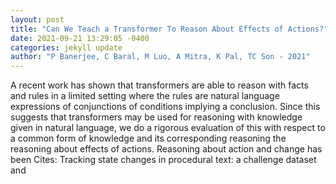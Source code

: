 ```yaml
--- 
layout: post 
title: "Can We Teach a Transformer To Reason About Effects of Actions?" 
date: 2021-09-21 13:29:05 -0400 
categories: jekyll update 
author: "P Banerjee, C Baral, M Luo, A Mitra, K Pal, TC Son - 2021" 
--- 
```

A recent work has shown that transformers are able to reason with facts and rules in a limited setting where the rules are natural language expressions of conjunctions of conditions implying a conclusion. Since this suggests that transformers may be used for reasoning with knowledge given in natural language, we do a rigorous evaluation of this with respect to a common form of knowledge and its corresponding reasoning the reasoning about effects of actions. Reasoning about action and change has been Cites: Tracking state changes in procedural text: a challenge dataset and
